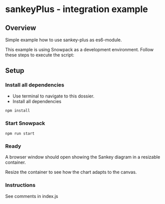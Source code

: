 # sankeyPlus - integration example

## Overview
Simple example how to use sankey-plus as es6-module.

This example is using Snowpack as a development environment. Follow these steps to execute the script:

## Setup

### Install all dependencies
* Use terminal to navigate to this dossier.
* Install all dependencies
```
npm install
```

### Start Snowpack
```
npm run start
```

### Ready
A browser window should open showing the Sankey diagram in a resizable container.

Resize the container to see how the chart adapts to the canvas.

### Instructions
See comments in index.js
